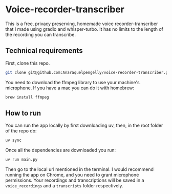 # Voice-recorder-transcriber

This is a free, privacy preserving, homemade voice recorder-transcriber that I made using gradio and whisper-turbo. It has no limits to the length of the recording you can transcribe.

## Technical requirements
First, clone this repo.

```Bash
git clone git@github.com:Anaraquelpengelly/voice-recorder-transcriber.git
```

You need to download the ffmpeg library to use your machine's microphone. If you have a mac you can do it with homebrew:

```Bash
brew install ffmpeg
```

## How to run

You can run the app locally by first downloading uv, then, in the root folder of the repo do:

```bash
uv sync
```

Once all the dependencies are downloaded you run:

```bash
uv run main.py
```
Then go to the local url mentioned in the terminal. I would recommend running the app on Chrome, and you need to grant microphone permissions.
Your recordings and transcriptions will be saved in a `voice_recordings` and a `transcripts` folder respectively.

